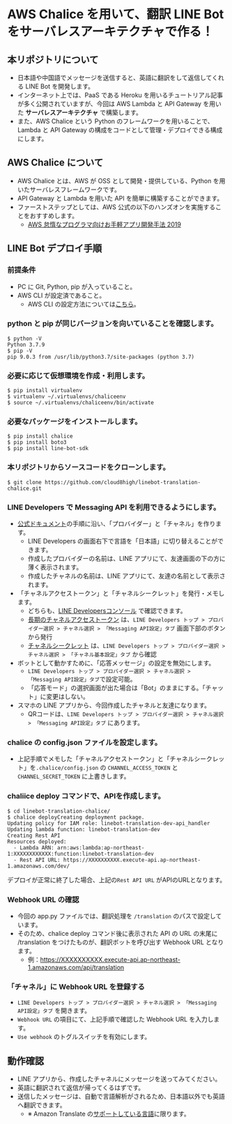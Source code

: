 # AWS Chalice を用いて、翻訳 LINE Bot をサーバレスアーキテクチャで作る！

## 本リポジトリについて
- 日本語や中国語でメッセージを送信すると、英語に翻訳をして返信してくれる LINE Bot を開発します。
- インターネット上では、PaaS である Heroku を用いるチュートリアル記事が多く公開されていますが、今回は AWS Lambda と API Gateway を用いた **サーバレスアーキテクチャ** で構築します。
- また、AWS Chalice という Python のフレームワークを用いることで、Lambda と API Gateway の構成をコードとして管理・デプロイできる構成にします。

## AWS Chalice について
- AWS Chalice とは、AWS が OSS として開発・提供している、Python を用いたサーバレスフレームワークです。
- API Gateway と Lambda を用いた API を簡単に構築することができます。
- ファーストステップとしては、AWS 公式の以下のハンズオンを実施することをおすすめします。
    - [AWS 怠惰なプログラマ向けお手軽アプリ開発手法 2019](https://feature-ai-service.dma9ecr5ksxts.amplifyapp.com/chalice/)

## LINE Bot デプロイ手順

### 前提条件
- PC に Git, Python, pip が入っていること。
- AWS CLI が設定済であること。  
  - AWS CLI の設定方法については[こちら](https://docs.aws.amazon.com/ja_jp/cli/latest/userguide/cli-configure-quickstart.html)。

### python と pip が同じバージョンを向いていることを確認します。
```shell
$ python -V
Python 3.7.9
$ pip -V
pip 9.0.3 from /usr/lib/python3.7/site-packages (python 3.7)
```

### 必要に応じて仮想環境を作成・利用します。
```shell
$ pip install virtualenv
$ virtualenv ~/.virtualenvs/chaliceenv
$ source ~/.virtualenvs/chaliceenv/bin/activate
```

### 必要なパッケージをインストールします。
```shell
$ pip install chalice
$ pip install boto3
$ pip install line-bot-sdk
```

### 本リポジトリからソースコードをクローンします。
```shell
$ git clone https://github.com/cloud8high/linebot-translation-chalice.git
```

### LINE Developers で Messaging API を利用できるようにします。
- [公式ドキュメント](https://developers.line.biz/ja/docs/messaging-api/getting-started/#using-console)の手順に沿い、「プロバイダー」と「チャネル」を作ります。
  - LINE Developers の画面右下で言語を「日本語」に切り替えることができます。
  - 作成したプロバイダーの名前は、LINE アプリにて、友達画面の下の方に薄く表示されます。
  - 作成したチャネルの名前は、LINE アプリにて、友達の名前として表示されます。
- 「チャネルアクセストークン」と「チャネルシークレット」を発行・メモします。
  - どちらも、[LINE Developersコンソール](https://developers.line.biz/console/) で確認できます。
  - [長期のチャネルアクセストークン](https://developers.line.biz/ja/docs/messaging-api/channel-access-tokens/#long-lived-channel-access-tokens) は、`LINE Developers トップ > プロバイダー選択 > チャネル選択 > 「Messaging API設定」タブ` 画面下部のボタンから発行
  - [チャネルシークレット](https://developers.line.biz/ja/glossary/#channel-secret) は、`LINE Developers トップ > プロバイダー選択 > チャネル選択 > 「チャネル基本設定」タブ` から確認
- ボットとして動かすために、「応答メッセージ」の設定を無効にします。
  - `LINE Developers トップ > プロバイダー選択 > チャネル選択 > 「Messaging API設定」タブ`で設定可能。
  - 「応答モード」の選択画面が出た場合は「Bot」のままにする。「チャット」に変更はしない。
- スマホの LINE アプリから、今回作成したチャネルと友達になります。
  - QRコードは、`LINE Developers トップ > プロバイダー選択 > チャネル選択 > 「Messaging API設定」タブ` にあります。

### chalice の config.json ファイルを設定します。
- 上記手順でメモした「チャネルアクセストークン」と「チャネルシークレット」を`.chalice/config.json` の `CHANNEL_ACCESS_TOKEN` と `CHANNEL_SECRET_TOKEN` に上書きします。

### chaliice deploy コマンドで、APIを作成します。
```shell
$ cd linebot-translation-chalice/
$ chalice deployCreating deployment package.
Updating policy for IAM role: linebot-translation-dev-api_handler
Updating lambda function: linebot-translation-dev
Creating Rest API
Resources deployed:
  - Lambda ARN: arn:aws:lambda:ap-northeast-1:XXXXXXXXXXXX:function:linebot-translation-dev
  - Rest API URL: https://XXXXXXXXXX.execute-api.ap-northeast-1.amazonaws.com/dev/
```
デプロイが正常に終了した場合、上記の`Rest API URL`	がAPIのURLとなります。

### Webhook URL の確認
- 今回の app.py ファイルでは、翻訳処理を `/translation` のパスで設定しています。
- そのため、chalice deploy コマンド後に表示された API の URL の末尾に /translation をつけたものが、翻訳ボットを呼び出す Webhook URL となります。  
  - 例：https://XXXXXXXXXX.execute-api.ap-northeast-1.amazonaws.com/api/translation

### 「チャネル」に Webhook URL を登録する
- `LINE Developers トップ > プロバイダー選択 > チャネル選択 > 「Messaging API設定」タブ` を開きます。
- `Webhook URL` の項目にて、上記手順で確認した Webhook URL を入力します。
- `Use webhook` のトグルスイッチを有効にします。

## 動作確認
- LINE アプリから、作成したチャネルにメッセージを送ってみてください。
- 英語に翻訳されて返信が帰ってくるはずです。
- 送信したメッセージは、自動で言語解析がされるため、日本語以外でも英語へ翻訳できます。
  - ※ Amazon Translate の[サポートしている言語](https://docs.aws.amazon.com/translate/latest/dg/what-is.html)に限ります。